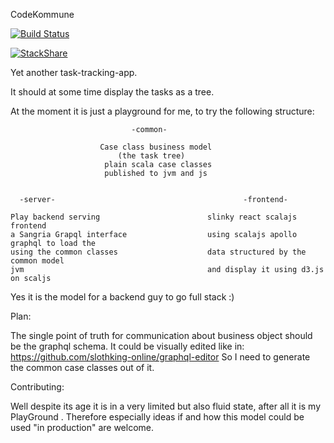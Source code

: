 CodeKommune

[![Build Status](https://travis-ci.org/schneist/CodeKommune.svg?branch=master)](https://travis-ci.org/schneist/CodeKommune)

[![StackShare](https://img.shields.io/badge/tech-stack-0690fa.svg?style=flat)](https://stackshare.io/schneist/codekommune)


Yet another task-tracking-app.
 
It should at some time display the tasks as a tree. 

At the moment it is just a playground for me, to try the following structure:

                               -common-
                            
                        Case class business model 
                            (the task tree) 
                         plain scala case classes
                         published to jvm and js    
 
                         
      -server-                                          -frontend-
      
    Play backend serving                        slinky react scalajs frontend
    a Sangria Grapql interface                  using scalajs apollo graphql to load the 
    using the common classes                    data structured by the common model
    jvm                                         and display it using d3.js on scaljs
    
Yes it is the model for a backend guy to go full stack :)

Plan:

The single point of truth for communication about business object should be the graphql schema.
It could be visually edited like in:   https://github.com/slothking-online/graphql-editor
So I need to generate the common case classes out of it. 

Contributing:

Well despite its age it is in a very limited but also fluid state, after all it is my PlayGround .
Therefore especially ideas if and how this model could be used  "in production"  are welcome.
  
              